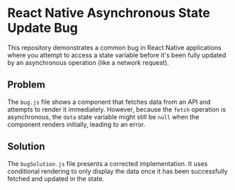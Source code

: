 # React Native Asynchronous State Update Bug

This repository demonstrates a common bug in React Native applications where you attempt to access a state variable before it's been fully updated by an asynchronous operation (like a network request).

## Problem

The `bug.js` file shows a component that fetches data from an API and attempts to render it immediately. However, because the `fetch` operation is asynchronous, the `data` state variable might still be `null` when the component renders initially, leading to an error.

## Solution

The `bugSolution.js` file presents a corrected implementation. It uses conditional rendering to only display the data once it has been successfully fetched and updated in the state.